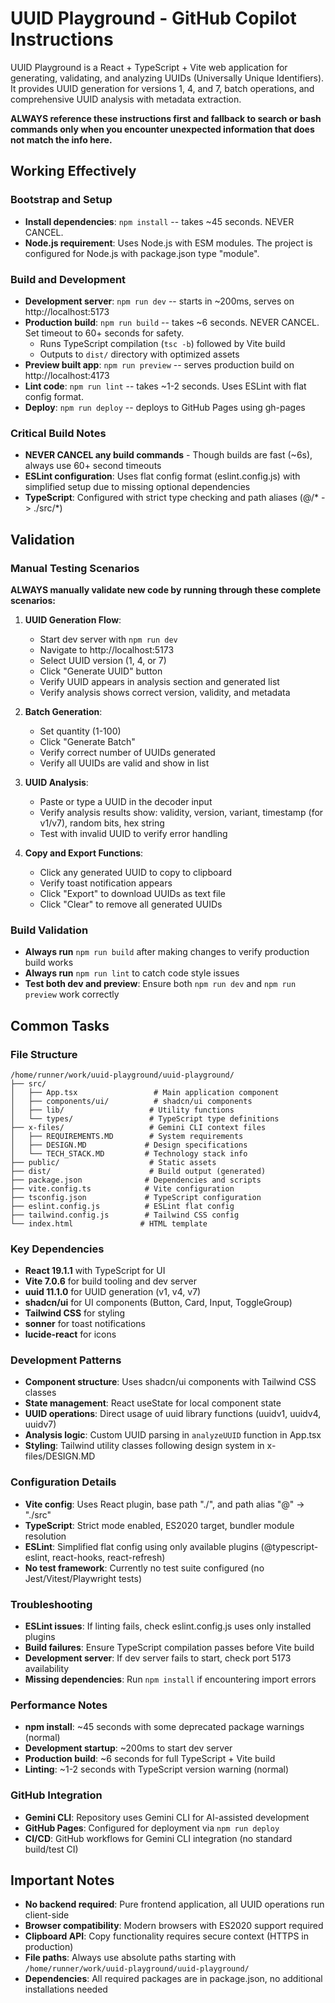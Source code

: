 # UUID Playground - GitHub Copilot Instructions

UUID Playground is a React + TypeScript + Vite web application for generating, validating, and analyzing UUIDs (Universally Unique Identifiers). It provides UUID generation for versions 1, 4, and 7, batch operations, and comprehensive UUID analysis with metadata extraction.

**ALWAYS reference these instructions first and fallback to search or bash commands only when you encounter unexpected information that does not match the info here.**

## Working Effectively

### Bootstrap and Setup
- **Install dependencies**: `npm install` -- takes ~45 seconds. NEVER CANCEL.
- **Node.js requirement**: Uses Node.js with ESM modules. The project is configured for Node.js with package.json type "module".

### Build and Development
- **Development server**: `npm run dev` -- starts in ~200ms, serves on http://localhost:5173
- **Production build**: `npm run build` -- takes ~6 seconds. NEVER CANCEL. Set timeout to 60+ seconds for safety.
  - Runs TypeScript compilation (`tsc -b`) followed by Vite build
  - Outputs to `dist/` directory with optimized assets
- **Preview built app**: `npm run preview` -- serves production build on http://localhost:4173
- **Lint code**: `npm run lint` -- takes ~1-2 seconds. Uses ESLint with flat config format.
- **Deploy**: `npm run deploy` -- deploys to GitHub Pages using gh-pages

### Critical Build Notes
- **NEVER CANCEL any build commands** - Though builds are fast (~6s), always use 60+ second timeouts
- **ESLint configuration**: Uses flat config format (eslint.config.js) with simplified setup due to missing optional dependencies
- **TypeScript**: Configured with strict type checking and path aliases (@/* -> ./src/*)

## Validation

### Manual Testing Scenarios
**ALWAYS manually validate new code by running through these complete scenarios:**

1. **UUID Generation Flow**:
   - Start dev server with `npm run dev`
   - Navigate to http://localhost:5173
   - Select UUID version (1, 4, or 7)
   - Click "Generate UUID" button
   - Verify UUID appears in analysis section and generated list
   - Verify analysis shows correct version, validity, and metadata

2. **Batch Generation**:
   - Set quantity (1-100)
   - Click "Generate Batch"
   - Verify correct number of UUIDs generated
   - Verify all UUIDs are valid and show in list

3. **UUID Analysis**:
   - Paste or type a UUID in the decoder input
   - Verify analysis results show: validity, version, variant, timestamp (for v1/v7), random bits, hex string
   - Test with invalid UUID to verify error handling

4. **Copy and Export Functions**:
   - Click any generated UUID to copy to clipboard
   - Verify toast notification appears
   - Click "Export" to download UUIDs as text file
   - Click "Clear" to remove all generated UUIDs

### Build Validation
- **Always run** `npm run build` after making changes to verify production build works
- **Always run** `npm run lint` to catch code style issues
- **Test both dev and preview**: Ensure both `npm run dev` and `npm run preview` work correctly

## Common Tasks

### File Structure
```
/home/runner/work/uuid-playground/uuid-playground/
├── src/
│   ├── App.tsx                 # Main application component
│   ├── components/ui/          # shadcn/ui components
│   ├── lib/                   # Utility functions
│   └── types/                 # TypeScript type definitions
├── x-files/                   # Gemini CLI context files
│   ├── REQUIREMENTS.MD        # System requirements
│   ├── DESIGN.MD             # Design specifications
│   └── TECH_STACK.MD         # Technology stack info
├── public/                    # Static assets
├── dist/                      # Build output (generated)
├── package.json              # Dependencies and scripts
├── vite.config.ts            # Vite configuration
├── tsconfig.json             # TypeScript configuration
├── eslint.config.js          # ESLint flat config
├── tailwind.config.js        # Tailwind CSS config
└── index.html               # HTML template
```

### Key Dependencies
- **React 19.1.1** with TypeScript for UI
- **Vite 7.0.6** for build tooling and dev server
- **uuid 11.1.0** for UUID generation (v1, v4, v7)
- **shadcn/ui** for UI components (Button, Card, Input, ToggleGroup)
- **Tailwind CSS** for styling
- **sonner** for toast notifications
- **lucide-react** for icons

### Development Patterns
- **Component structure**: Uses shadcn/ui components with Tailwind CSS classes
- **State management**: React useState for local component state
- **UUID operations**: Direct usage of uuid library functions (uuidv1, uuidv4, uuidv7)
- **Analysis logic**: Custom UUID parsing in `analyzeUUID` function in App.tsx
- **Styling**: Tailwind utility classes following design system in x-files/DESIGN.MD

### Configuration Details
- **Vite config**: Uses React plugin, base path "./", and path alias "@" -> "./src"
- **TypeScript**: Strict mode enabled, ES2020 target, bundler module resolution
- **ESLint**: Simplified flat config using only available plugins (@typescript-eslint, react-hooks, react-refresh)
- **No test framework**: Currently no test suite configured (no Jest/Vitest/Playwright tests)

### Troubleshooting
- **ESLint issues**: If linting fails, check eslint.config.js uses only installed plugins
- **Build failures**: Ensure TypeScript compilation passes before Vite build
- **Development server**: If dev server fails to start, check port 5173 availability
- **Missing dependencies**: Run `npm install` if encountering import errors

### Performance Notes
- **npm install**: ~45 seconds with some deprecated package warnings (normal)
- **Development startup**: ~200ms to start dev server
- **Production build**: ~6 seconds for full TypeScript + Vite build
- **Linting**: ~1-2 seconds with TypeScript version warning (normal)

### GitHub Integration
- **Gemini CLI**: Repository uses Gemini CLI for AI-assisted development
- **GitHub Pages**: Configured for deployment via `npm run deploy`
- **CI/CD**: GitHub workflows for Gemini CLI integration (no standard build/test CI)

## Important Notes

- **No backend required**: Pure frontend application, all UUID operations run client-side
- **Browser compatibility**: Modern browsers with ES2020 support required
- **Clipboard API**: Copy functionality requires secure context (HTTPS in production)
- **File paths**: Always use absolute paths starting with `/home/runner/work/uuid-playground/uuid-playground/`
- **Dependencies**: All required packages are in package.json, no additional installations needed